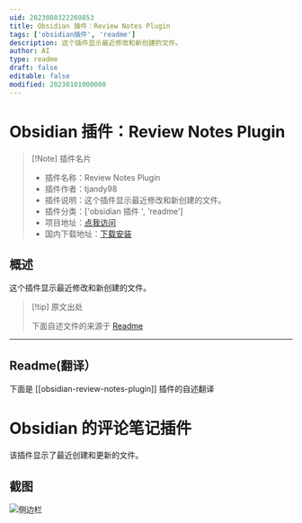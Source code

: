 ```yaml
---
uid: 2023080322260853
title: Obsidian 插件：Review Notes Plugin
tags: ['obsidian插件', 'readme']
description: 这个插件显示最近修改和新创建的文件。
author: AI
type: readme
draft: false
editable: false
modified: 20230101000000
---
```


# Obsidian 插件：Review Notes Plugin

> [!Note] 插件名片
> - 插件名称：Review Notes Plugin
> - 插件作者：tjandy98
> - 插件说明：这个插件显示最近修改和新创建的文件。
> - 插件分类：['obsidian 插件 ', 'readme']
> - 项目地址：[点我访问](https://github.com/tjandy98/obsidian-review-notes-plugin)
> - 国内下载地址：[下载安装](https://pkmer.cn/products/plugin/pluginMarket/?obsidian-review-notes-plugin)

## 概述

这个插件显示最近修改和新创建的文件。

> [!tip] 原文出处
>
>下面自述文件的来源于 [Readme](https://ghproxy.net/https://raw.githubusercontent.com/tjandy98/obsidian-review-notes-plugin/master/README.md)
>

---

## Readme(翻译）

下面是 [[obsidian-review-notes-plugin]] 插件的自述翻译

# Obsidian 的评论笔记插件

该插件显示了最近创建和更新的文件。

## 截图

![侧边栏](demo.png)
